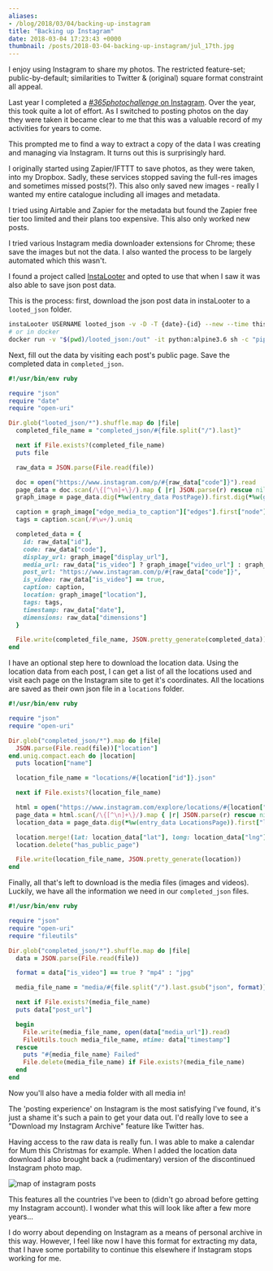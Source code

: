 ```yaml
---
aliases:
- /blog/2018/03/04/backing-up-instagram
title: "Backing up Instagram"
date: 2018-03-04 17:23:43 +0000
thumbnail: /posts/2018-03-04-backing-up-instagram/jul_17th.jpg
---
```


I enjoy using Instagram to share my photos. The restricted feature-set;
public-by-default; similarities to Twitter & (original) square format
constraint all appeal.

Last year I completed a [_#365photochallenge_ on
Instagram](https://www.instagram.com/p/BdX-nBXnuks/). Over the year, this took
quite a lot of effort. As I switched to posting photos on the day they were
taken it became clear to me that this was a valuable record of my activities
for years to come.

This prompted me to find a way to extract a copy of the data I was creating and
managing via Instagram. It turns out this is surprisingly hard.

I originally started using Zapier/IFTTT to save photos, as they were taken,
into my Dropbox. Sadly, these services stopped saving the full-res images and
sometimes missed posts(?). This also only saved new images - really I wanted my
entire catalogue including all images and metadata.

I tried using Airtable and Zapier for the metadata but found the Zapier free
tier too limited and their plans too expensive. This also only worked new
posts.

I tried various Instagram media downloader extensions for Chrome; these save
the images but not the data. I also wanted the process to be largely automated
which this wasn't.

I found a project called [InstaLooter](https://github.com/althonos/InstaLooter)
and opted to use that when I saw it was also able to save json post data.

This is the process: first, download the json post data in instaLooter to a
`looted_json` folder.

```bash
instaLooter USERNAME looted_json -v -D -T {date}-{id} --new --time thisyear
# or in docker
docker run -v "$(pwd)/looted_json:/out" -it python:alpine3.6 sh -c "pip install instaLooter && ls /out && instaLooter USERNAME /out -v -D -T {date}-{id} --new --time thisyear"
```

Next, fill out the data by visiting each post's public page. Save the completed
data in `completed_json`.

```ruby
#!/usr/bin/env ruby

require "json"
require "date"
require "open-uri"

Dir.glob("looted_json/*").shuffle.map do |file|
  completed_file_name = "completed_json/#{file.split("/").last}"

  next if File.exists?(completed_file_name)
  puts file

  raw_data = JSON.parse(File.read(file))

  doc = open("https://www.instagram.com/p/#{raw_data["code"]}").read
  page_data = doc.scan(/\{[^\n]+\}/).map { |r| JSON.parse(r) rescue nil }.compact.first
  graph_image = page_data.dig(*%w(entry_data PostPage)).first.dig(*%w(graphql shortcode_media))

  caption = graph_image["edge_media_to_caption"]["edges"].first["node"]["text"] rescue ""
  tags = caption.scan(/#\w+/).uniq

  completed_data = {
    id: raw_data["id"],
    code: raw_data["code"],
    display_url: graph_image["display_url"],
    media_url: raw_data["is_video"] ? graph_image["video_url"] : graph_image["display_url"],
    post_url: "https://www.instagram.com/p/#{raw_data["code"]}",
    is_video: raw_data["is_video"] == true,
    caption: caption,
    location: graph_image["location"],
    tags: tags,
    timestamp: raw_data["date"],
    dimensions: raw_data["dimensions"]
  }

  File.write(completed_file_name, JSON.pretty_generate(completed_data))
end
```

I have an optional step here to download the location data. Using the location
data from each post, I can get a list of all the locations used and visit each
page on the Instagram site to get it's coordinates. All the locations are saved
as their own json file in a `locations` folder.

```ruby
#!/usr/bin/env ruby

require "json"
require "open-uri"

Dir.glob("completed_json/*").map do |file|
  JSON.parse(File.read(file))["location"]
end.uniq.compact.each do |location|
  puts location["name"]

  location_file_name = "locations/#{location["id"]}.json"

  next if File.exists?(location_file_name)

  html = open("https://www.instagram.com/explore/locations/#{location["id"]}").read
  page_data = html.scan(/\{[^\n]+\}/).map { |r| JSON.parse(r) rescue nil }.compact.first
  location_data = page_data.dig(*%w(entry_data LocationsPage)).first["location"]

  location.merge!(lat: location_data["lat"], long: location_data["lng"])
  location.delete("has_public_page")

  File.write(location_file_name, JSON.pretty_generate(location))
end
```

Finally, all that's left to download is the media files (images and videos).
Luckily, we have all the information we need in our `completed_json` files.

```ruby
#!/usr/bin/env ruby

require "json"
require "open-uri"
require "fileutils"

Dir.glob("completed_json/*").shuffle.map do |file|
  data = JSON.parse(File.read(file))

  format = data["is_video"] == true ? "mp4" : "jpg"

  media_file_name = "media/#{file.split("/").last.gsub("json", format)}"

  next if File.exists?(media_file_name)
  puts data["post_url"]

  begin
    File.write(media_file_name, open(data["media_url"]).read)
    FileUtils.touch media_file_name, mtime: data["timestamp"]
  rescue
    puts "#{media_file_name} Failed"
    File.delete(media_file_name) if File.exists?(media_file_name)
  end
end
```

Now you'll also have a media folder with all media in!

The 'posting experience' on Instagram is the most satisfying I've found, it's
just a shame it's such a pain to get your data out. I'd really love to see a
"Download my Instagram Archive" feature like Twitter has.

Having access to the raw data is really fun. I was able to make a calendar for
Mum this Christmas for example. When I added the location data download I also
brought back a (rudimentary) version of the discontinued Instagram photo map.

![map of instagram posts](/posts/2018-03-04-backing-up-instagram/map.jpg)

This features all the countries I've been to (didn't go abroad before getting
my Instagram account). I wonder what this will look like after a few more
years...

I do worry about depending on Instagram as a means of personal archive in this
way. However, I feel like now I have this format for extracting my data, that I
have some portability to continue this elsewhere if Instagram stops working for
me.